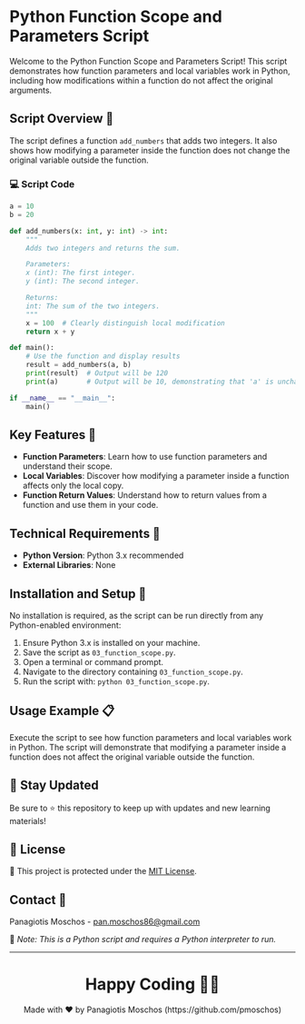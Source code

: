 # Python Function Scope and Parameters Script

Welcome to the Python Function Scope and Parameters Script! This script demonstrates how function parameters and local variables work in Python, including how modifications within a function do not affect the original arguments.

## Script Overview 📘

The script defines a function `add_numbers` that adds two integers. It also shows how modifying a parameter inside the function does not change the original variable outside the function.

### :computer: Script Code

```python
a = 10
b = 20

def add_numbers(x: int, y: int) -> int:
    """
    Adds two integers and returns the sum.

    Parameters:
    x (int): The first integer.
    y (int): The second integer.

    Returns:
    int: The sum of the two integers.
    """
    x = 100  # Clearly distinguish local modification
    return x + y

def main():
    # Use the function and display results
    result = add_numbers(a, b)
    print(result)  # Output will be 120
    print(a)       # Output will be 10, demonstrating that 'a' is unchanged

if __name__ == "__main__":
    main()
```

## Key Features 🌟

- **Function Parameters**: Learn how to use function parameters and understand their scope.
- **Local Variables**: Discover how modifying a parameter inside a function affects only the local copy.
- **Function Return Values**: Understand how to return values from a function and use them in your code.

## Technical Requirements 🔧

- **Python Version**: Python 3.x recommended
- **External Libraries**: None

## Installation and Setup 🚀

No installation is required, as the script can be run directly from any Python-enabled environment:

1. Ensure Python 3.x is installed on your machine.
2. Save the script as `03_function_scope.py`.
3. Open a terminal or command prompt.
4. Navigate to the directory containing `03_function_scope.py`.
5. Run the script with: `python 03_function_scope.py`.

## Usage Example 📋

Execute the script to see how function parameters and local variables work in Python. The script will demonstrate that modifying a parameter inside a function does not affect the original variable outside the function.

## 📢 Stay Updated

Be sure to ⭐ this repository to keep up with updates and new learning materials!

## 📄 License

🔐 This project is protected under the [MIT License](https://mit-license.org/).

## Contact 📧

Panagiotis Moschos - pan.moschos86@gmail.com

🔗 *Note: This is a Python script and requires a Python interpreter to run.*

---

<h1 align=center>Happy Coding 👨‍💻 </h1>

<p align="center">
  Made with ❤️ by Panagiotis Moschos (https://github.com/pmoschos)
</p>
